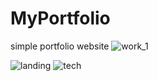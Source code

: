 # MyPortfolio
simple portfolio website
![work_1](https://github.com/Razar150/MyPortfolio/assets/71868060/34861dfb-119b-486e-b6a7-47e6bbfbe57e)

![landing](https://github.com/Razar150/MyPortfolio/assets/71868060/54d906a1-23d6-48a3-a80e-6fb2602df4fe)
![tech](https://github.com/Razar150/MyPortfolio/assets/71868060/2e221b3b-3e69-4f9f-a988-f094f0233f69)

